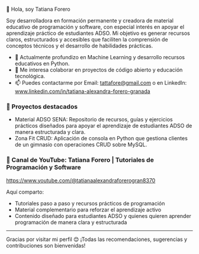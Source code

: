 👋 Hola, soy Tatiana Forero

Soy desarrolladora en formación permanente y creadora de material educativo de programación y software, con especial interés en apoyar el aprendizaje práctico de estudiantes ADSO. Mi objetivo es generar recursos claros, estructurados y accesibles que faciliten la comprensión de conceptos técnicos y el desarrollo de habilidades prácticas.

- 🌱 Actualmente profundizo en Machine Learning y desarrollo recursos educativos en Python.
- 💞️ Me interesa colaborar en proyectos de código abierto y educación tecnológica.
- 📫 Puedes contactarme por Email: tattafore@gmail.com o en LinkedIn: www.linkedin.com/in/tatiana-alexandra-forero-granada

### 🚀 Proyectos destacados 

- Material ADSO SENA: Repositorio de recursos, guías y ejercicios prácticos diseñados para apoyar el aprendizaje de estudiantes ADSO de manera estructurada y clara.
- Zona Fit CRUD: Aplicación de consola en Python que gestiona clientes de un gimnasio con operaciones CRUD sobre MySQL.

### 🎥 Canal de YouTube: Tatiana Forero | Tutoriales de Programación y Software

https://www.youtube.com/@tatianaalexandraforerogran8370

Aquí comparto:  

- Tutoriales paso a paso y recursos prácticos de programación  
- Material complementario para reforzar el aprendizaje activo  
- Contenido diseñado para estudiantes ADSO y quienes quieren aprender programación de manera clara y estructurada  

---

Gracias por visitar mi perfil 😊 ¡Todas las recomendaciones, sugerencias y contribuciones son bienvenidas!
